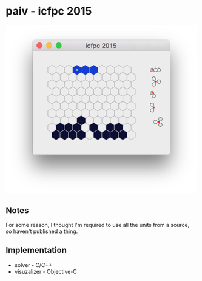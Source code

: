 
paiv - icfpc 2015
=================

![screenshot](notes/screenshot.png)


Notes
-----

For some reason, I thought I'm required to use all the units from a source, so haven't published a thing.


Implementation
--------------

* solver - C/C++
* visuzalizer - Objective-C
